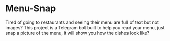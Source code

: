# Menu-Snap
Tired of going to restaurants and seeing their menu are full of text but not images? This project is a Telegram bot built to help you read your menu, just snap a picture of the menu, it will show you how the dishes look like?
